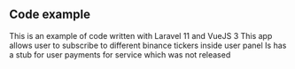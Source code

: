 
## Code example

This is an example of code written with Laravel 11 and VueJS 3
This app allows user to subscribe to different binance tickers inside user panel
Is has a stub for user payments for service which was not released
